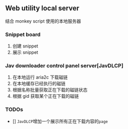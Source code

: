 ## Web utility local server
结合 monkey script 使用的本地服务器

### Snippet board
1. 创建 snippet
2. 展示 snippet

### Jav downloader control panel server[JavDLCP]
1. 在本地运行 aria2c 下载磁链
2. 在本地缓存已经执行的磁链
3. 根据名称批量获取正在下载的磁链状态
4. 根据 gid 获取某个正在下载的磁链


### TODOs
- [] `JavDLCP`增加一个展示所有正在下载内容的`page`
